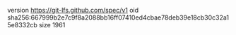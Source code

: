 version https://git-lfs.github.com/spec/v1
oid sha256:667999b2e7c9f8a2088bb16ff07410ed4cbae78deb39e18cb30c32a15e8332cb
size 1961
